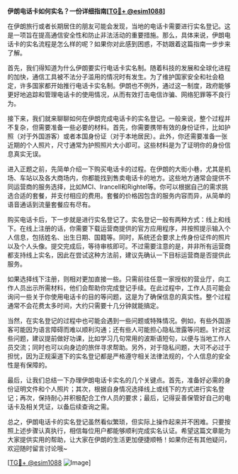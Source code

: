 **伊朗电话卡如何实名？一份详细指南[[TG💪+ @esim1088](https://t.me/s/esim1088)]**

在伊朗旅行或者长期居住的朋友可能会发现，当地的电话卡需要进行实名登记。这是一项旨在提高通信安全性和防止非法活动的重要措施。那么，具体来说，伊朗电话卡的实名流程是怎么样的呢？如果你对此感到困惑，不妨跟着这篇指南一步步来了解。

首先，我们得知道为什么伊朗要实行电话卡实名制。随着科技的发展和全球化进程的加快，通信工具被不法分子滥用的情况时有发生。为了维护国家安全和社会稳定，许多国家都开始推行电话卡实名制。伊朗也不例外，通过这一制度，政府能够更好地追踪和管理电话卡的使用情况，从而有效打击电信诈骗、网络犯罪等不良行为。

接下来，我们就来聊聊如何在伊朗完成电话卡的实名登记。一般来说，整个过程并不复杂，但需要准备一些必要的材料。首先，你需要携带有效的身份证件，比如护照（对于外国游客）或者本国身份证（对于本地居民）。此外，你还需要准备一张近期的个人照片，尺寸通常为护照照片大小即可。这些材料是为了证明你的身份信息真实无误。

进入正题之前，先简单介绍一下购买电话卡的过程。在伊朗的大街小巷，尤其是机场、车站以及各大商场内，你都能找到售卖电话卡的地方。这些地方通常会提供不同运营商的服务选择，比如MCI、Irancell和Rightel等。你可以根据自己的需求挑选合适的套餐，并支付相应的费用。套餐的价格因包含的服务内容而异，从简单的语音通话到流量套餐应有尽有。

购买电话卡后，下一步就是进行实名登记了。实名登记一般有两种方式：线上和线下。在线上注册的话，你需要下载运营商提供的官方应用程序，并按照提示输入个人信息，包括姓名、出生日期、国籍等。同时，系统还会要求上传身份证件的照片以及个人头像。提交完成后，等待审核即可。不过需要注意的是，并非所有运营商都支持线上实名，因此在尝试这种方法前，建议先确认一下目标运营商是否提供此服务。

如果选择线下注册，则相对更加直接一些。只需前往任意一家授权的营业厅，向工作人员出示所需材料，他们会帮助你完成登记手续。在此过程中，工作人员可能会询问一些关于你使用电话卡的目的等问题，这是为了确保信息的真实性。整个过程通常不会花费太多时间，大约只需要十几分钟就能搞定。

当然，在实名登记的过程中也可能会遇到一些问题或特殊情况。例如，有些外国游客可能因为语言障碍而难以顺利沟通；还有些人可能担心隐私泄露等问题。针对这些问题，建议提前做好功课，比如学习几句常用的波斯语短句，以便与当地工作人员交流；同时也可以向身边的旅伴寻求帮助。另外，对于隐私问题，大可不必过于担忧，因为正规渠道下的实名登记都是严格遵守相关法律法规的，个人信息的安全性是有保障的。

最后，让我们总结一下办理伊朗电话卡实名的几个关键点。首先，准备好必需的身份证明文件和个人照片；其次，根据自身情况选择线上或线下的方式进行实名登记；再次，保持耐心并积极配合工作人员的要求；最后，记得妥善保管好自己的电话卡及相关凭证，以备后续查询之需。

总之，伊朗电话卡的实名登记虽然看似繁琐，但实际上操作起来并不困难。只要按照上述步骤认真执行，相信每位用户都能够顺利完成实名认证。希望这篇文章能为大家提供实用的帮助，让大家在伊朗的生活更加便捷顺畅！如果你还有其他疑问，欢迎随时留言讨论哦~

[[TG💪+ @esim1088](https://t.me/s/esim1088) ![Image](https://i.postimg.cc/4NQfJmqS/Snipaste-2025-05-13-00-14-12.png)]